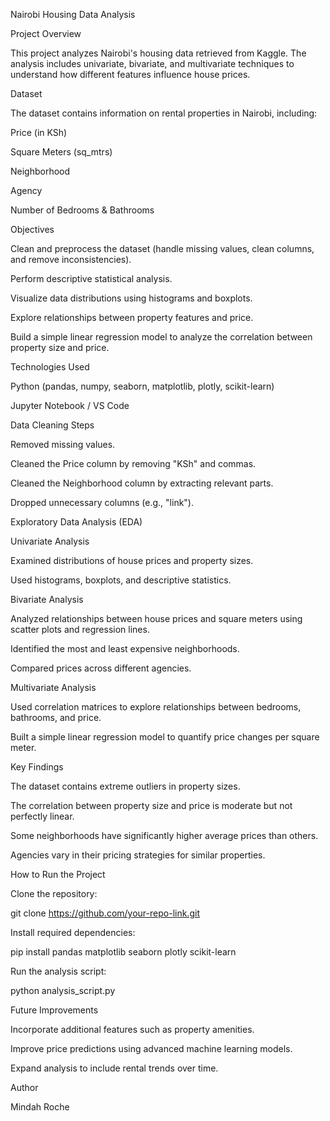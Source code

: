 Nairobi Housing Data Analysis

Project Overview

This project analyzes Nairobi's housing data retrieved from Kaggle. The analysis includes univariate, bivariate, and multivariate techniques to understand how different features influence house prices.

Dataset

The dataset contains information on rental properties in Nairobi, including:

Price (in KSh)

Square Meters (sq_mtrs)

Neighborhood

Agency

Number of Bedrooms & Bathrooms

Objectives

Clean and preprocess the dataset (handle missing values, clean columns, and remove inconsistencies).

Perform descriptive statistical analysis.

Visualize data distributions using histograms and boxplots.

Explore relationships between property features and price.

Build a simple linear regression model to analyze the correlation between property size and price.

Technologies Used

Python (pandas, numpy, seaborn, matplotlib, plotly, scikit-learn)

Jupyter Notebook / VS Code

Data Cleaning Steps

Removed missing values.

Cleaned the Price column by removing "KSh" and commas.

Cleaned the Neighborhood column by extracting relevant parts.

Dropped unnecessary columns (e.g., "link").

Exploratory Data Analysis (EDA)

Univariate Analysis

Examined distributions of house prices and property sizes.

Used histograms, boxplots, and descriptive statistics.

Bivariate Analysis

Analyzed relationships between house prices and square meters using scatter plots and regression lines.

Identified the most and least expensive neighborhoods.

Compared prices across different agencies.

Multivariate Analysis

Used correlation matrices to explore relationships between bedrooms, bathrooms, and price.

Built a simple linear regression model to quantify price changes per square meter.

Key Findings

The dataset contains extreme outliers in property sizes.

The correlation between property size and price is moderate but not perfectly linear.

Some neighborhoods have significantly higher average prices than others.

Agencies vary in their pricing strategies for similar properties.

How to Run the Project

Clone the repository:

git clone https://github.com/your-repo-link.git

Install required dependencies:

pip install pandas matplotlib seaborn plotly scikit-learn

Run the analysis script:

python analysis_script.py

Future Improvements

Incorporate additional features such as property amenities.

Improve price predictions using advanced machine learning models.

Expand analysis to include rental trends over time.

Author

Mindah Roche
